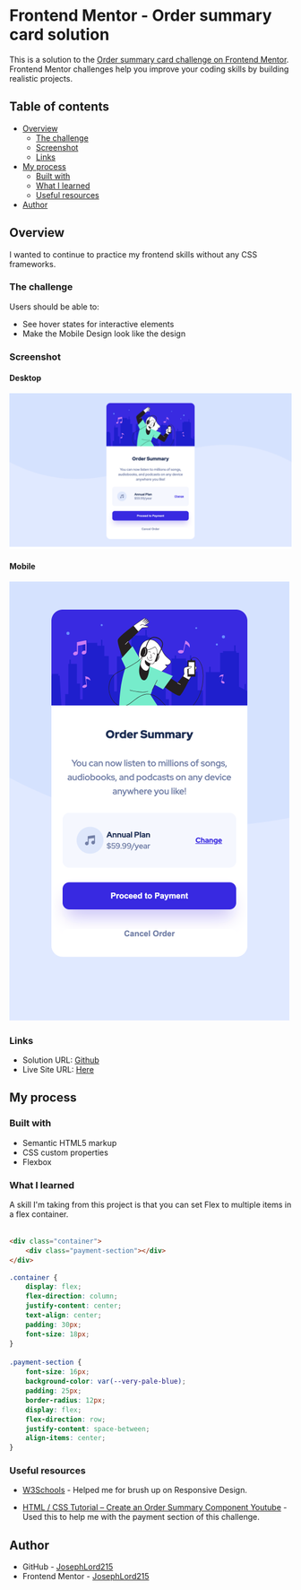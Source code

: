 # Frontend Mentor - Order summary card solution

This is a solution to
the [Order summary card challenge on Frontend Mentor](https://www.frontendmentor.io/challenges/order-summary-component-QlPmajDUj).
Frontend Mentor challenges help you improve your coding skills by building realistic projects.

## Table of contents

- [Overview](#overview)
    - [The challenge](#the-challenge)
    - [Screenshot](#screenshot)
    - [Links](#links)
- [My process](#my-process)
    - [Built with](#built-with)
    - [What I learned](#what-i-learned)
    - [Useful resources](#useful-resources)
- [Author](#author)

## Overview

I wanted to continue to practice my frontend skills without any CSS frameworks.

### The challenge

Users should be able to:

- See hover states for interactive elements
- Make the Mobile Design look like the design

### Screenshot

#### Desktop

![Desktop View](./images/screenshots/Desktop.png)

#### Mobile

![Mobile View](./images/screenshots/moblie-view.png)

### Links

- Solution URL: [Github](https://github.com/JosephLord215/Frontend-Mentor-Order-summary-component)
- Live Site URL: [Here](https://josephlord215.github.io/Frontend-Mentor-Order-summary-component/)

## My process

### Built with

- Semantic HTML5 markup
- CSS custom properties
- Flexbox

### What I learned

A skill I'm taking from this project is that you can set Flex to multiple items in a flex container.

```html

<div class="container">
    <div class="payment-section"></div>
</div>
```

```css
.container {
    display: flex;
    flex-direction: column;
    justify-content: center;
    text-align: center;
    padding: 30px;
    font-size: 18px;
}

.payment-section {
    font-size: 16px;
    background-color: var(--very-pale-blue);
    padding: 25px;
    border-radius: 12px;
    display: flex;
    flex-direction: row;
    justify-content: space-between;
    align-items: center;
}
```

### Useful resources

- [W3Schools](https://www.w3schools.com/css/) - Helped me for brush up on Responsive Design.

- [HTML / CSS Tutorial – Create an Order Summary Component Youtube](https://www.youtube.com/watch?v=SR5GxoFhIAU&t=141s) -
  Used this to help me with the payment section of this challenge.

## Author

- GitHub - [JosephLord215](https://github.com/JosephLord215)
- Frontend Mentor - [JosephLord215](https://www.frontendmentor.io/profile/JosephLord215)


